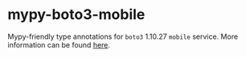 # mypy-boto3-mobile

Mypy-friendly type annotations for `boto3` 1.10.27 `mobile` service.
More information can be found [here](https://github.com/vemel/mypy_boto3).

